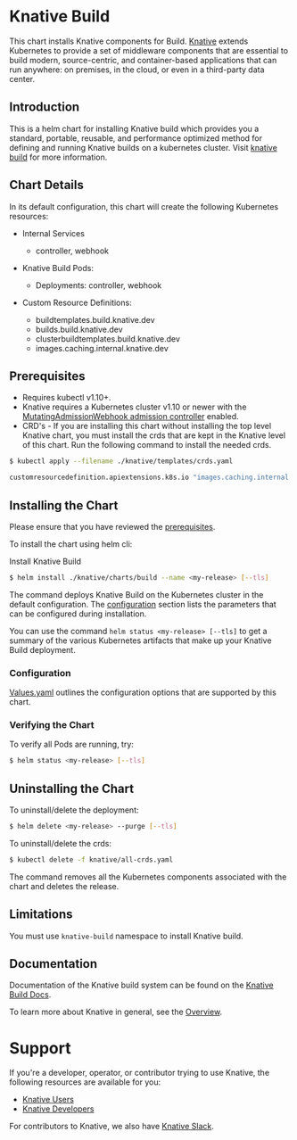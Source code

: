# Knative Build

This chart installs Knative components for Build.
[Knative](https://github.com/knative/) extends Kubernetes to provide a set of middleware components that are essential to build modern, source-centric, and container-based applications that can run anywhere: on premises, in the cloud, or even in a third-party data center.

## Introduction

This is a helm chart for installing Knative build which provides you a standard, portable, reusable, and performance optimized method for defining and running Knative builds on a kubernetes cluster. Visit [knative build](https://github.com/knative/build/blob/master/README.md) for more information.

## Chart Details

In its default configuration, this chart will create the following Kubernetes resources:

- Internal Services
    - controller, webhook

- Knative Build Pods:
    - Deployments: controller, webhook

- Custom Resource Definitions:
    - buildtemplates.build.knative.dev
    - builds.build.knative.dev
    - clusterbuildtemplates.build.knative.dev
    - images.caching.internal.knative.dev

## Prerequisites
- Requires kubectl v1.10+.
- Knative requires a Kubernetes cluster v1.10 or newer with the
[MutatingAdmissionWebhook admission controller](https://kubernetes.io/docs/reference/access-authn-authz/admission-controllers/#how-do-i-turn-on-an-admission-controller)
enabled.
- CRD's - If you are installing this chart without installing the top level Knative chart, you must install the crds that are kept in the Knative level of this chart. Run the following command to install the needed crds.
```bash
$ kubectl apply --filename ./knative/templates/crds.yaml

customresourcedefinition.apiextensions.k8s.io "images.caching.internal.knative.dev" created
```

## Installing the Chart

Please ensure that you have reviewed the [prerequisites](#prerequisites).

To install the chart using helm cli:

Install Knative Build
```bash
$ helm install ./knative/charts/build --name <my-release> [--tls]
```

The command deploys Knative Build on the Kubernetes cluster in the default configuration.  The [configuration](#configuration) section lists the parameters that can be configured during installation.

You can use the command ```helm status <my-release> [--tls]``` to get a summary of the various Kubernetes artifacts that make up your Knative Build deployment.

### Configuration

[Values.yaml](./values.yaml) outlines the configuration options that are supported by this chart.

### Verifying the Chart

To verify all Pods are running, try:
```bash
$ helm status <my-release> [--tls]
```

## Uninstalling the Chart

To uninstall/delete the deployment:
```bash
$ helm delete <my-release> --purge [--tls]
```

To uninstall/delete the crds:
```bash
$ kubectl delete -f knative/all-crds.yaml
```

The command removes all the Kubernetes components associated with the chart and deletes the release.

## Limitations

You must use `knative-build` namespace to install Knative build.

## Documentation

Documentation of the Knative build system can be found on the [Knative Build Docs](https://github.com/knative/build/blob/master/README.md).

To learn more about Knative in general, see the [Overview](https://github.com/knative/docs/blob/master/README.md).

# Support

If you're a developer, operator, or contributor trying to use Knative, the
following resources are available for you:

- [Knative Users](https://groups.google.com/forum/#!forum/knative-users)
- [Knative Developers](https://groups.google.com/forum/#!forum/knative-dev)

For contributors to Knative, we also have [Knative Slack](https://slack.knative.dev).

